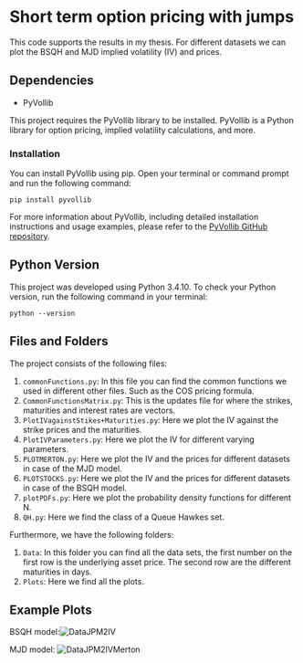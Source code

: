 # Short term option pricing with jumps

This code supports the results in my thesis. For different datasets we can plot the BSQH and MJD implied volatility (IV) and prices. 

## Dependencies

- PyVollib

This project requires the PyVollib library to be installed. PyVollib is a Python library for option pricing, implied volatility calculations, and more.

### Installation

You can install PyVollib using pip. Open your terminal or command prompt and run the following command:
```
pip install pyvollib
```

For more information about PyVollib, including detailed installation instructions and usage examples, please refer to the [PyVollib GitHub repository](https://github.com/vollib/py_vollib).

## Python Version

This project was developed using Python 3.4.10. To check your Python version, run the following command in your terminal:

```shell
python --version
```

## Files and Folders
The project consists of the following files: 
1. `commonFunctions.py`: In this file you can find the common functions we used in different other files. Such as the COS pricing formula.
3. `CommonFunctionsMatrix.py`: This is the updates file for where the strikes, maturities and interest rates are vectors. 
4. `PlotIVagainstStikes+Maturities.py`: Here we plot the IV against the strike prices and the maturities. 
5. `PlotIVParameters.py`: Here we plot the IV for different varying parameters.
6. `PLOTMERTON.py`: Here we plot the IV and the prices for different datasets in case of the MJD model.
8. `PLOTSTOCKS.py`: Here we plot the IV and the prices for different datasets in case of the BSQH model.
10. `plotPDFs.py`: Here we plot the probability density functions for different N. 
12. `QH.py`: Here we find the class of a Queue Hawkes set. 

Furthermore, we have the following folders:
1. `Data`: In this folder you can find all the data sets, the first number on the first row is the underlying asset price. The second row are the different maturities in days.
2. `Plots`: Here we find all the plots. 

## Example Plots
BSQH model:![DataJPM2IV](https://github.com/rjvandel/thesis/assets/91630817/ce2c3ed0-9927-428c-94b4-bf002e4ae760)

MJD model: ![DataJPM2IVMerton](https://github.com/rjvandel/thesis/assets/91630817/ce02dbac-4ae4-4484-9f1b-ec4d782229e1)



